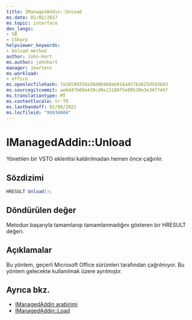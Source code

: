 ```yaml
---
title: IManagedAddin::Unload
ms.date: 02/02/2017
ms.topic: interface
dev_langs:
- VB
- CSharp
helpviewer_keywords:
- Unload method
author: John-Hart
ms.author: johnhart
manager: jmartens
ms.workload:
- office
ms.openlocfilehash: 7a36599259a38d0b9b8eb814a457b3625d593b03
ms.sourcegitcommit: ae6d47b09a439cd0e13180f5e89510e3e347fd47
ms.translationtype: MT
ms.contentlocale: tr-TR
ms.lasthandoff: 02/08/2021
ms.locfileid: "99934604"
---
```

# <a name="imanagedaddinunload"></a>IManagedAddin::Unload
  Yönetilen bir VSTO eklentisi kaldırılmadan hemen önce çağırılır.

## <a name="syntax"></a>Sözdizimi

```csharp
HRESULT Unload();
```

## <a name="return-value"></a>Döndürülen değer
 Metodun başarıyla tamamlanıp tamamlanmadığını gösteren bir HRESULT değeri.

## <a name="remarks"></a>Açıklamalar
 Bu yöntem, geçerli Microsoft Office sürümleri tarafından çağrılmıyor. Bu yöntem gelecekte kullanılmak üzere ayrılmıştır.

## <a name="see-also"></a>Ayrıca bkz.
- [IManagedAddin arabirimi](../vsto/imanagedaddin-interface.md)
- [IManagedAddin::Load](../vsto/imanagedaddin-load.md)
